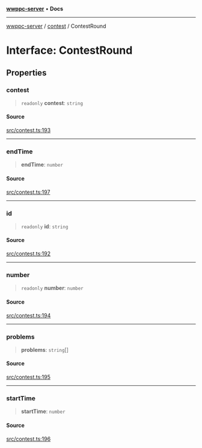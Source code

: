 [**wwppc-server**](../../README.md) • **Docs**

***

[wwppc-server](../../modules.md) / [contest](../README.md) / ContestRound

# Interface: ContestRound

## Properties

### contest

> `readonly` **contest**: `string`

#### Source

[src/contest.ts:193](https://github.com/WWPPC/WWPPC-server/blob/5af5647ee3617fa27e87b8a991f7e99d942ffb71/src/contest.ts#L193)

***

### endTime

> **endTime**: `number`

#### Source

[src/contest.ts:197](https://github.com/WWPPC/WWPPC-server/blob/5af5647ee3617fa27e87b8a991f7e99d942ffb71/src/contest.ts#L197)

***

### id

> `readonly` **id**: `string`

#### Source

[src/contest.ts:192](https://github.com/WWPPC/WWPPC-server/blob/5af5647ee3617fa27e87b8a991f7e99d942ffb71/src/contest.ts#L192)

***

### number

> `readonly` **number**: `number`

#### Source

[src/contest.ts:194](https://github.com/WWPPC/WWPPC-server/blob/5af5647ee3617fa27e87b8a991f7e99d942ffb71/src/contest.ts#L194)

***

### problems

> **problems**: `string`[]

#### Source

[src/contest.ts:195](https://github.com/WWPPC/WWPPC-server/blob/5af5647ee3617fa27e87b8a991f7e99d942ffb71/src/contest.ts#L195)

***

### startTime

> **startTime**: `number`

#### Source

[src/contest.ts:196](https://github.com/WWPPC/WWPPC-server/blob/5af5647ee3617fa27e87b8a991f7e99d942ffb71/src/contest.ts#L196)
